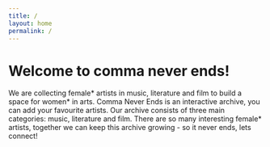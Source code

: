 ```yaml
---
title: /
layout: home
permalink: /
---
```


# Welcome to comma never ends!

We are collecting female* artists in music, literature and film to build a space for women* in arts. 
Comma Never Ends is an interactive archive, you can add your favourite artists. 
Our archive consists of three main categories: music, literature and film. 
There are so many interesting female* artists, together we can keep this archive growing - so it never ends, lets connect! 

<iframe width="100%" height="400px" frameborder="0">
![person](https://photos.app.goo.gl/HycQkR7Q1WJmvgpu7)
</iframe>
